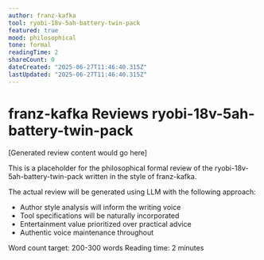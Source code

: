 ```yaml
---
author: franz-kafka
tool: ryobi-18v-5ah-battery-twin-pack
featured: true
mood: philosophical
tone: formal
readingTime: 2
shareCount: 0
dateCreated: "2025-06-27T11:46:40.315Z"
lastUpdated: "2025-06-27T11:46:40.315Z"
---
```


# franz-kafka Reviews ryobi-18v-5ah-battery-twin-pack

[Generated review content would go here]

This is a placeholder for the philosophical formal review of the ryobi-18v-5ah-battery-twin-pack written in the style of franz-kafka.

The actual review will be generated using LLM with the following approach:

- Author style analysis will inform the writing voice
- Tool specifications will be naturally incorporated
- Entertainment value prioritized over practical advice
- Authentic voice maintenance throughout

Word count target: 200-300 words
Reading time: 2 minutes
